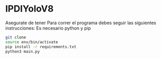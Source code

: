 # IPDIYoloV8

Asegurate de tener 
Para correr el programa debes seguir las siguientes instrucciones:
Es necesario python y pip
```sh
git clone
source env/bin/activate
pip install -r requirements.txt
python3 main.py
```

